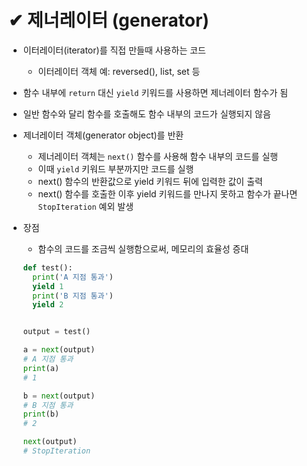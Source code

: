 # ✔ 제너레이터 (generator)
- 이터레이터(iterator)를 직접 만들때 사용하는 코드
  - 이터레이터 객체 예: reversed(), list, set 등
- 함수 내부에 `return` 대신 `yield` 키워드를 사용하면 제너레이터 함수가 됨
- 일반 함수와 달리 함수를 호출해도 함수 내부의 코드가 실행되지 않음
- 제너레이터 객체(generator object)를 반환
  - 제너레이터 객체는 `next()` 함수를 사용해 함수 내부의 코드를 실행
  - 이때 `yield` 키워드 부분까지만 코드를 실행
  - next() 함수의 반환값으로 yield 키워드 뒤에 입력한 값이 출력
  - next() 함수를 호출한 이후 yield 키워드를 만나지 못하고 함수가 끝나면 `StopIteration` 예외 발생
- 장점
  - 함수의 코드를 조금씩 실행함으로써, 메모리의 효율성 증대

  ```python
  def test():
    print('A 지점 통과')
    yield 1
    print('B 지점 통과')
    yield 2
  

  output = test()

  a = next(output)
  # A 지점 통과
  print(a)
  # 1

  b = next(output)
  # B 지점 통과
  print(b)
  # 2

  next(output)
  # StopIteration
  ```